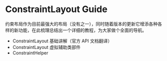# ConstraintLayout Guide

约束布局作为目前最强大的布局（没有之一），同时随着版本的更新它增添各种各样的新功能，在此梳理总结出一个详细的教程，为大家做个全面的导航。



* ConstraintLayout 基础讲解（官方 API 文档翻译）
* ConstraintLayout 虚拟辅助类部件
* ConstraintHelper
